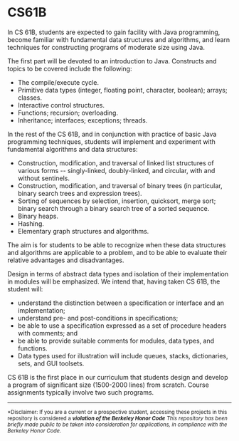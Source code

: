 # CS61B
In CS 61B, students are expected to gain facility with Java programming, become familiar with fundamental data structures and algorithms, and learn techniques for constructing programs of moderate size using Java.

The first part will be devoted to an introduction to Java. Constructs and topics to be covered include the following:

* The compile/execute cycle.
* Primitive data types (integer, floating point, character, boolean); arrays; classes.
* Interactive control structures.
* Functions; recursion; overloading.
* Inheritance; interfaces; exceptions; threads.

In the rest of the CS 61B, and in conjunction with practice of basic Java programming techniques, students will implement and experiment with fundamental algorithms and data structures:

* Construction, modification, and traversal of linked list structures of various forms -- singly-linked, doubly-linked, and circular, with and without sentinels.
* Construction, modification, and traversal of binary trees (in particular, binary search trees and expression trees).
* Sorting of sequences by selection, insertion, quicksort, merge sort; binary search through a binary search tree of a sorted sequence.
* Binary heaps.
* Hashing.
* Elementary graph structures and algorithms.

The aim is for students to be able to recognize when these data structures and algorithms are applicable to a problem, and to be able to evaluate their relative advantages and disadvantages.

Design in terms of abstract data types and isolation of their implementation in modules will be emphasized. We intend that, having taken CS 61B, the student will:

* understand the distinction between a specification or interface and an implementation;
* understand pre- and post-conditions in specifications;
* be able to use a specification expressed as a set of procedure headers with comments; and
* be able to provide suitable comments for modules, data types, and functions.
* Data types used for illustration will include queues, stacks, dictionaries, sets, and GUI toolsets.

CS 61B is the first place in our curriculum that students design and develop a program of significant size (1500-2000 lines) from scratch. Course assignments typically involve two such programs.

-----------------------------------------------------------------------------------------------------------------------------------------------------------------------
<sub>*Disclaimer: If you are a current or a prospective student, accessing these projects in this repository is considered a ***violation of the Berkeley Honor Code** This repository has been briefly made public to be taken into consideration for applications, in compliance with the Berkeley Honor Code.*<sub/>
